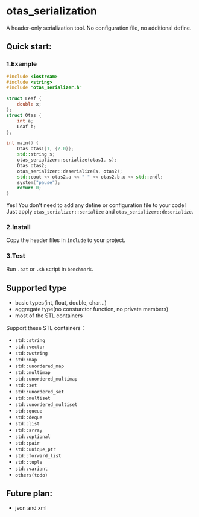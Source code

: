 # otas_serialization

A header-only serialization tool. No configuration file, no additional define.

## Quick start:
### 1.Example
```cpp
#include <iostream>
#include <string>
#include "otas_serializer.h"

struct Leaf {
    double x;
};
struct Otas {
    int a;
    Leaf b;
};

int main() {
    Otas otas1{1, {2.0}};
    std::string s;
    otas_serializer::serialize(otas1, s);
    Otas otas2;
    otas_serializer::deserialize(s, otas2);
    std::cout << otas2.a << " " << otas2.b.x << std::endl;
    system("pause");
    return 0;
}
```
Yes! You don't need to add any define or configuration file to your code! Just apply `otas_serializer::serialize` and `otas_serializer::deserialize`.

### 2.Install
Copy the header files in `include` to your project.

### 3.Test
Run `.bat` or `.sh` script in `benchmark`.


## Supported type
- basic types(int, float, double, char...)
- aggregate type(no consturctor function, no private members)
- most of the STL containers

Support these STL containers：
- `std::string`
- `std::vector`
- `std::wstring`
- `std::map`
- `std::unordered_map`
- `std::multimap`
- `std::unordered_multimap`
- `std::set`
- `std::unordered_set`
- `std::multiset`
- `std::unordered_multiset`
- `std::queue`
- `std::deque`
- `std::list`
- `std::array`
- `std::optional`
- `std::pair`
- `std::unique_ptr`
- `std::forward_list`
- `std::tuple`
- `std::variant`
- `others(todo)`

## Future plan:
- json and xml